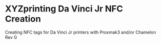# XYZprinting Da Vinci Jr NFC Creation
 Creating NFC tags for Da Vinci Jr printers with Proxmak3 and/or Chamelon Rev G
